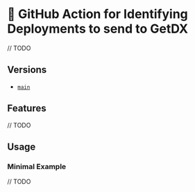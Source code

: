 # 📖 GitHub Action for Identifying Deployments to send to GetDX

// TODO

## Versions

- [`main`](https://github.com/Kajabi/getdx-monorepo-service-identifier-action)

## Features

// TODO

## Usage

### Minimal Example

// TODO